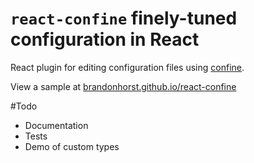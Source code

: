 # `react-confine` finely-tuned configuration in React
React plugin for editing configuration files using [confine](https://github.com/brandonhorst/confine).

View a sample at [brandonhorst.github.io/react-confine](https://brandonhorst.github.io/react-confine/)

#Todo

- Documentation
- Tests
- Demo of custom types
